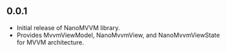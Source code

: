 ## 0.0.1

* Initial release of NanoMVVM library.
* Provides MvvmViewModel, NanoMvvmView, and NanoMvvmViewState for MVVM architecture.